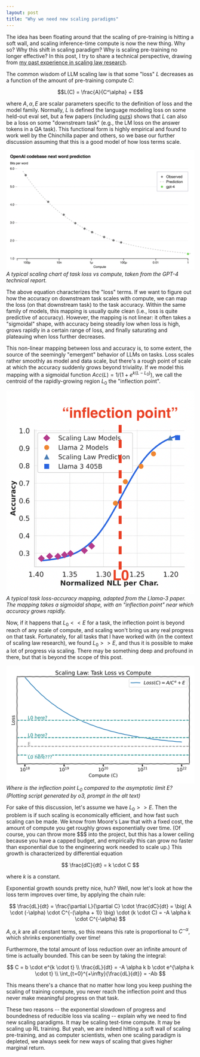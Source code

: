 ```yaml
---
layout: post
title: "Why we need new scaling paradigms"
---
```


The idea has been floating around that the scaling of pre-training is hitting a soft wall, and scaling inference-time compute is now the new thing.
Why so? Why this shift in scaling paradigm? Why is scaling pre-training no longer effective?
In this post, I try to share a technical perspective, drawing from [my past experience in scaling law research](https://arxiv.org/abs/2412.04403).

The common wisdom of LLM scaling law is that some "loss" $L$ decreases as a function of the amount of pre-training compute $C$:

$$L(C) = \frac{A}{C^\alpha} + E$$

where $A, \alpha, E$ are scalar parameters specific to the definition of loss and the model family.
Normally, $L$ is defined the language modeling loss on some held-out eval set, but a few papers (including [ours](https://arxiv.org/abs/2412.04403)) shows that $L$ can also be a loss on some "downstream task" (e.g., the LM loss on the answer tokens in a QA task).
This functional form is highly empirical and found to work well by the Chinchilla paper and others, so we base our further discussion assuming that this is a good model of how loss terms scale.

![Scaling of loss term](/assets/2025-06-30-wall-of-scaling/step1.png)
*A typical scaling chart of task loss vs compute, taken from the GPT-4 technical report.*

The above equation characterizes the "loss" terms.
If we want to figure out how the accuracy on downstream task scales with compute, we can map the loss (on that downstream task) to the task accuracy.
Within the same family of models, this mapping is usually quite clean (i.e., loss is quite predictive of accuracy).
However, the mapping is not linear: it often takes a "sigmoidal" shape, with accuracy being steadily low when loss is high, grows rapidly in a certain range of loss, and finally saturating and plateauing when loss further decreases.

This non-linear mapping between loss and accuracy is, to some extent, the source of the seemingly "emergent" behavior of LLMs on tasks.
Loss scales rather smoothly as model and data scale, but there's a rough point of scale at which the accuracy suddenly grows beyond triviality.
If we model this mapping with a sigmoidal function $Acc(L) = 1 / (1 + e^{k (L - L_0)})$, we call the centroid of the rapidly-growing region $L_0$ the "inflection point".

![Illustration of loss-accuracy mapping](/assets/2025-06-30-wall-of-scaling/step2.png)
*A typical task loss-accuracy mapping, adapted from the Llama-3 paper. The mapping takes a sigmoidal shape, with an "inflection point" near which accuracy grows rapidly.*

Now, if it happens that $L_0 << E$ for a task, the inflection point is beyond reach of any scale of compute, and scaling won't bring us any real progress on that task.
Fortunately, for all tasks that I have worked with (in the context of scaling law research), we found $L_0 >> E$, and thus it is possible to make a lot of progress via scaling.
There may be something deep and profound in there, but that is beyond the scope of this post.

![Make a plot that depicts the scaling law of task loss vs compute: $Loss(C) = A/C^\alpha + E$. Draw a horizontal dashed line for the value of E (the irreducible loss) and add text "E" next to the line. Using another color, draw two more dashed lines, one above E and one below E, and add text "L0 here?" next to each of these lines. Plot in xkcd style.](/assets/2025-06-30-wall-of-scaling/where_is_L0.png)
*Where is the inflection point $L_0$ compared to the asymptotic limit $E$? (Plotting script generated by o3, prompt in the alt text)*

For sake of this discussion, let's assume we have $L_0 >> E$.
Then the problem is if such scaling is economically efficient, and how fast such scaling can be made.
We know from Moore's Law that with a fixed cost, the amount of compute you get roughly grows exponentially over time.
(Of course, you can throw more \$\$\$ into the project, but this has a lower ceiling because you have a capped budget, and empirically this can grow no faster than exponential due to the engineering work needed to scale up.)
This growth is characterized by differential equation

$$
\frac{dC}{dt} = k \cdot C
$$

where $k$ is a constant.

Exponential growth sounds pretty nice, huh?
Well, now let's look at how the loss term improves over time, by applying the chain rule:

$$
\frac{dL}{dt} = \frac{\partial L}{\partial C} \cdot \frac{dC}{dt} = \big( A \cdot (-\alpha) \cdot C^{-(\alpha + 1)} \big) \cdot (k \cdot C) = -A \alpha k \cdot C^{-\alpha}
$$

$A, \alpha, k$ are all constant terms, so this means this rate is proportional to $C^{-\alpha}$, which shrinks exponentially over time!

Furthermore, the total amount of loss reduction over an infinite amount of time is actually bounded.
This can be seen by taking the integral:

$$
C = b \cdot e^{k \cdot t} \\
\frac{dL}{dt} = -A \alpha k b \cdot e^{\alpha k \cdot t} \\
\int_{t=0}^{+\infty}{\frac{dL}{dt}} = -Ab
$$

This means there's a chance that no matter how long you keep pushing the scaling of training compute, you never reach the inflection point and thus never make meaningful progress on that task.

These two reasons -- the exponential slowdown of progress and boundedness of reducible loss via scaling -- explain why we need to find new scaling paradigms.
It may be scaling test-time compute.
It may be scaling up RL training.
But yeah, we are indeed hitting a soft wall of scaling pre-training, and as computer scientists, when one scaling paradigm is depleted, we always seek for new ways of scaling that gives higher marginal return.
